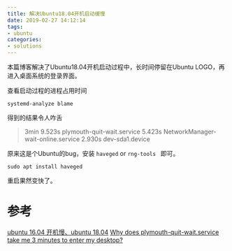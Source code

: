 ```yaml
---
title: 解决Ubuntu18.04开机启动缓慢
date: 2019-02-27 14:12:14
tags:
- ubuntu
categories:
- solutions
---
```

本篇博客解决了Ubuntu18.04开机启动过程中，长时间停留在Ubuntu LOGO，再进入桌面系统的登录界面。
<!-- more -->

查看启动过程的进程占用时间
```
systemd-analyze blame
```
得到的结果令人咋舌

> 3min 9.523s plymouth-quit-wait.service
>      5.423s NetworkManager-wait-online.service
> 	   2.930s dev-sda1.device

原来这是个Ubuntu的bug，安装 `haveged` or `rng-tools ` 即可。

```
sudo apt install haveged
```

重启果然变快了。

# 参考  
[ubuntu 16.04 开机慢、ubuntu 18.04](https://blog.csdn.net/u010953692/article/details/85038213)
[Why does plymouth-quit-wait.service take me 3 minutes to enter my desktop?
](https://askubuntu.com/questions/1103750/why-does-plymouth-quit-wait-service-take-me-3-minutes-to-enter-my-desktop)